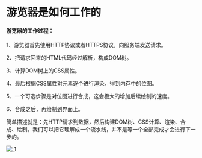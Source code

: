 # 游览器是如何工作的

#### 游览器的工作过程：

1、游览器首先使用HTTP协议或者HTTPS协议，向服务端发送请求。

2、把请求回来的HTML代码经过解析，构成DOM树。

3、计算DOM树上的CSS属性。

4、最后根据CSS属性对元素逐个进行渲染，得到内存中的位图。

5、一个可选步骤是对位图进行合成，这会极大的增加后续绘制的速度。

6、合成之后，再绘制到界面上。

简单描述就是：先HTTP请求到数据，然后构建DOM树、CSS计算、渲染、合成、绘制。我们可以把它理解成一个流水线，并不是等一个全部完成才会进行下一步的。

![_1](C:\Users\zhangbq01\Desktop\_1.jpg)